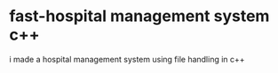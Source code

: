 # fast-hospital management system c++
 i made a hospital management system using file handling in c++
